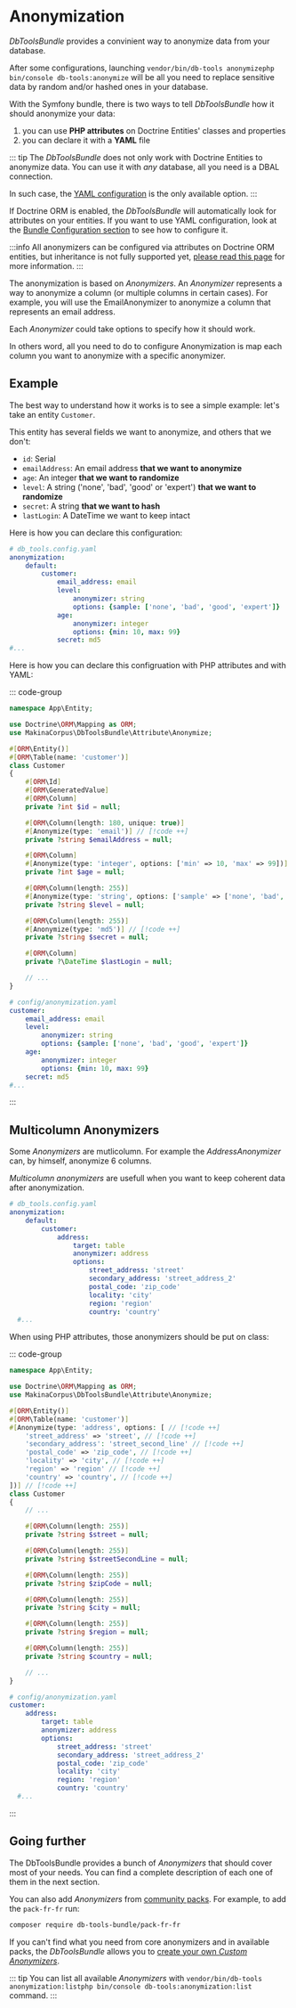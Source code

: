 # Anonymization

*DbToolsBundle* provides a convinient way to anonymize data from your database.

After some configurations, launching <span class="standalone">`vendor/bin/db-tools anonymize`</span><span class="symfony">`php bin/console db-tools:anonymize`</span> will be all you need to
replace sensitive data by random and/or hashed ones in your database.

<div class="symfony">

With the Symfony bundle, there is two ways to tell *DbToolsBundle* how it should anonymize your data:

1. you can use **PHP attributes** on Doctrine Entities' classes and properties
2. you can declare it with a **YAML** file

::: tip
The *DbToolsBundle* does not only work with Doctrine Entities to anonymize data. You can use it with
*any* database, all you need is a DBAL connection.

In such case, the [YAML configuration](../configuration#anonymization) is the only available option.
:::

If Doctrine ORM is enabled, the *DbToolsBundle* will automatically look for attributes on your entities.
If you want to use YAML configuration, look at the [Bundle Configuration
section](../configuration#anonymization) to see how to configure it.

:::info
All anonymizers can be configured via attributes on Doctrine ORM entities, but inheritance
is not fully supported yet, [please read this page](doctrine-inheritance) for more information.
:::
</div>

The anonymization is based on *Anonymizers*. An *Anonymizer* represents a way to anonymize a column (or
multiple columns in certain cases). For example, you will use the EmailAnonymizer to anonymize a column that
represents an email address.

Each *Anonymizer* could take options to specify how it should work.

In others word, all you need to do to configure Anonymization is map each column you want to anonymize with a specific anonymizer.

## Example

The best way to understand how it works is to see a simple example: let's take an entity `Customer`.

This entity has several fields we want to anonymize, and others that we don't:

- `id`: Serial
- `emailAddress`: An email address **that we want to anonymize**
- `age`: An integer **that we want to randomize**
- `level`: A string ('none', 'bad', 'good' or 'expert') **that we want to randomize**
- `secret`: A string **that we want to hash**
- `lastLogin`: A DateTime we want to keep intact



<div class="standalone">
Here is how you can declare this configuration:

```yaml
# db_tools.config.yaml
anonymization:
    default:
        customer:
            email_address: email
            level:
                anonymizer: string
                options: {sample: ['none', 'bad', 'good', 'expert']}
            age:
                anonymizer: integer
                options: {min: 10, max: 99}
            secret: md5
#...
```

</div>
<div class="symfony">
Here is how you can declare this configruation with PHP attributes and with YAML:

::: code-group
```php [PHP attributes]
namespace App\Entity;

use Doctrine\ORM\Mapping as ORM;
use MakinaCorpus\DbToolsBundle\Attribute\Anonymize;

#[ORM\Entity()]
#[ORM\Table(name: 'customer')]
class Customer
{
    #[ORM\Id]
    #[ORM\GeneratedValue]
    #[ORM\Column]
    private ?int $id = null;

    #[ORM\Column(length: 180, unique: true)]
    #[Anonymize(type: 'email')] // [!code ++]
    private ?string $emailAddress = null;

    #[ORM\Column]
    #[Anonymize(type: 'integer', options: ['min' => 10, 'max' => 99])] // [!code ++]
    private ?int $age = null;

    #[ORM\Column(length: 255)]
    #[Anonymize(type: 'string', options: ['sample' => ['none', 'bad', 'good', 'expert']])] // [!code ++]
    private ?string $level = null;

    #[ORM\Column(length: 255)]
    #[Anonymize(type: 'md5')] // [!code ++]
    private ?string $secret = null;

    #[ORM\Column]
    private ?\DateTime $lastLogin = null;

    // ...
}
```

```yaml [YAML]
# config/anonymization.yaml
customer:
    email_address: email
    level:
        anonymizer: string
        options: {sample: ['none', 'bad', 'good', 'expert']}
    age:
        anonymizer: integer
        options: {min: 10, max: 99}
    secret: md5
#...
```
:::

</div>

## Multicolumn Anonymizers

Some *Anonymizers* are mutlicolumn. For example the *AddressAnonymizer* can, by himself, anonymize 6 columns.

*Multicolumn anonymizers* are usefull when you want to keep coherent data after anonymization.

<div class="standalone">

```yaml [YAML]
# db_tools.config.yaml
anonymization:
    default:
        customer:
            address:
                target: table
                anonymizer: address
                options:
                    street_address: 'street'
                    secondary_address: 'street_address_2'
                    postal_code: 'zip_code'
                    locality: 'city'
                    region: 'region'
                    country: 'country'
  #...
```

</div>
<div class="symfony">
When using PHP attributes, those anonymizers should be put on class:

::: code-group
```php [Attribute]
namespace App\Entity;

use Doctrine\ORM\Mapping as ORM;
use MakinaCorpus\DbToolsBundle\Attribute\Anonymize;

#[ORM\Entity()]
#[ORM\Table(name: 'customer')]
#[Anonymize(type: 'address', options: [ // [!code ++]
    'street_address' => 'street', // [!code ++]
    'secondary_address': 'street_second_line' // [!code ++]
    'postal_code' => 'zip_code', // [!code ++]
    'locality' => 'city', // [!code ++]
    'region' => 'region' // [!code ++]
    'country' => 'country', // [!code ++]
])] // [!code ++]
class Customer
{
    // ...

    #[ORM\Column(length: 255)]
    private ?string $street = null;

    #[ORM\Column(length: 255)]
    private ?string $streetSecondLine = null;

    #[ORM\Column(length: 255)]
    private ?string $zipCode = null;

    #[ORM\Column(length: 255)]
    private ?string $city = null;

    #[ORM\Column(length: 255)]
    private ?string $region = null;

    #[ORM\Column(length: 255)]
    private ?string $country = null;

    // ...
}
```

```yaml [YAML]
# config/anonymization.yaml
customer:
    address:
        target: table
        anonymizer: address
        options:
            street_address: 'street'
            secondary_address: 'street_address_2'
            postal_code: 'zip_code'
            locality: 'city'
            region: 'region'
            country: 'country'
  #...
```
:::

</div>

## Going further

The DbToolsBundle provides a bunch of *Anonymizers* that should cover most of your needs. You can find a
complete description of each one of them in the next section.

You can also add *Anonymizers* from [community packs](./packs). For example, to add the `pack-fr-fr` run:

```bash
composer require db-tools-bundle/pack-fr-fr
```

If you can't find what you need from core anonymizers and in available packs, the *DbToolsBundle* allows
you to [create your own *Custom Anonymizers*](./custom-anonymizers).

::: tip
You can list all available *Anonymizers* with <span class="standalone">`vendor/bin/db-tools anonymization:list`</span><span class="symfony">`php bin/console db-tools:anonymization:list`</span> command.
:::
